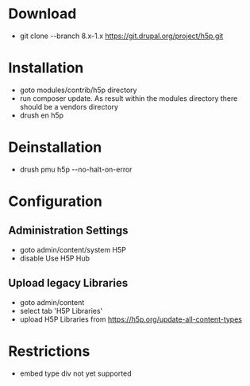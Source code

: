 # Download

- git clone --branch 8.x-1.x https://git.drupal.org/project/h5p.git

# Installation

- goto  modules/contrib/h5p directory
- run composer update. As result within the modules directory there should be a vendors directory
- drush en h5p

# Deinstallation

- drush pmu h5p --no-halt-on-error

# Configuration
## Administration Settings
- goto admin/content/system H5P
- disable Use H5P Hub

## Upload legacy Libraries
- goto admin/content
- select tab 'H5P Libraries'
- upload H5P Libraries from https://h5p.org/update-all-content-types

# Restrictions
- embed type div not yet supported
